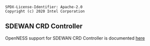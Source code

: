 ```text
SPDX-License-Identifier: Apache-2.0
Copyright (c) 2020 Intel Corporation
```
## SDEWAN CRD Controller
OpenNESS support for SDEWAN CRD Controller is documented [here](https://github.com/otcshare/x-specs/blob/master/doc/)
